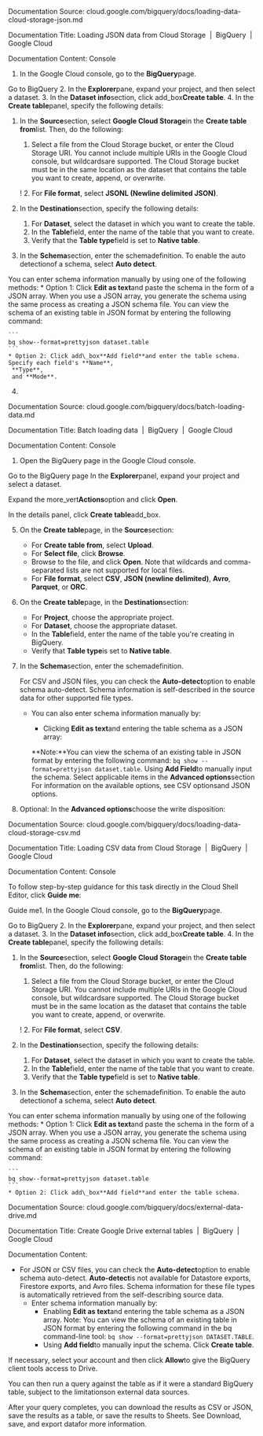 Documentation Source:
cloud.google.com/bigquery/docs/loading-data-cloud-storage-json.md

Documentation Title:
Loading JSON data from Cloud Storage  |  BigQuery  |  Google Cloud

Documentation Content:
Console

1. In the Google Cloud console, go to the **BigQuery**page.

Go to BigQuery
2. In the **Explorer**pane, expand your project, and then select a dataset.
3. In the **Dataset info**section, click add\_box**Create table**.
4. In the **Create table**panel, specify the following details:
1. In the **Source**section, select **Google Cloud Storage**in the **Create table from**list.
 Then, do the following:
	1. Select a file from the Cloud Storage bucket, or enter the
	 Cloud Storage URI.
	 You cannot include multiple URIs
	 in the Google Cloud console, but wildcardsare supported. The Cloud Storage bucket must be in the same
	 location as the dataset that contains the table you want to create, append, or
	 overwrite.
	 
	
	 
	
	!
	2. For **File format**, select
	 **JSONL (Newline delimited JSON)**.
2. In the **Destination**section, specify the following details:
	1. For **Dataset**, select the dataset in which you want to create the
	 table.
	2. In the **Table**field, enter the name of the table that you want to create.
	3. Verify that the **Table type**field is set to **Native table**.
3. In the **Schema**section, enter the schemadefinition.
 To enable the auto detectionof a schema,
 select **Auto detect**.



 

 You can enter schema information manually by using one of
 the following methods:
	* Option 1: Click **Edit as text**and paste the schema in the form of a
	 JSON array. When you use a JSON array, you generate the schema using the
	 same process as creating a JSON schema file.
	 You can view the schema of an existing table in JSON format by entering the following
	 command:
	 
	```
	bq show--format=prettyjson dataset.table
	```
	* Option 2: Click add\_box**Add field**and enter the table schema. Specify each field's **Name**,
	 **Type**,
	 and **Mode**.
4.



Documentation Source:
cloud.google.com/bigquery/docs/batch-loading-data.md

Documentation Title:
Batch loading data  |  BigQuery  |  Google Cloud

Documentation Content:
Console

1. Open the BigQuery page in the Google Cloud console.

Go to the BigQuery page
In the **Explorer**panel, expand your project and select a dataset.

Expand the
more\_vert**Actions**option and click **Open**.

In the details panel, click **Create table**add\_box.

5. On the **Create table**page, in the **Source**section:


	* For **Create table from**, select **Upload**.
	* For **Select file**, click **Browse**.
	* Browse to the file, and click **Open**. Note that wildcards
	and comma-separated lists are not supported for local files.
	* For **File format**, select **CSV**, **JSON (newline delimited)**,
	**Avro**, **Parquet**, or **ORC**.
6. On the **Create table**page, in the **Destination**section:


	* For **Project**, choose the appropriate project.
	* For **Dataset**, choose the appropriate dataset.
	* In the **Table**field, enter the name of the table you're
	creating in BigQuery.
	* Verify that **Table type**is set to **Native table**.
7. In the **Schema**section, enter the schemadefinition.


	For CSV and JSON files, you can check the **Auto-detect**option to
	enable schema auto-detect. Schema
	information is self-described in the source data for other supported
	file types.
	
	* You can also enter schema information manually by:
	
	
		+ Clicking **Edit as text**and entering the table schema as a JSON
		array:
		
		**Note:**You can view the schema of an existing table in JSON
		format by entering the following command:
		`bq show --format=prettyjson dataset.table`.
		Using **Add Field**to manually input the schema.
Select applicable items in the **Advanced options**section For information on the available options, see
CSV optionsand JSON options.

9. Optional: In the **Advanced options**choose the write disposition:



Documentation Source:
cloud.google.com/bigquery/docs/loading-data-cloud-storage-csv.md

Documentation Title:
Loading CSV data from Cloud Storage  |  BigQuery  |  Google Cloud

Documentation Content:
Console

To follow step-by-step guidance for this task directly in the
 Cloud Shell Editor, click **Guide me**:


Guide me1. In the Google Cloud console, go to the **BigQuery**page.

Go to BigQuery
2. In the **Explorer**pane, expand your project, and then select a dataset.
3. In the **Dataset info**section, click add\_box**Create table**.
4. In the **Create table**panel, specify the following details:
1. In the **Source**section, select **Google Cloud Storage**in the **Create table from**list.
 Then, do the following:
	1. Select a file from the Cloud Storage bucket, or enter the
	 Cloud Storage URI.
	 You cannot include multiple URIs
	 in the Google Cloud console, but wildcardsare supported. The Cloud Storage bucket must be in the same
	 location as the dataset that contains the table you want to create, append, or
	 overwrite.
	 
	
	 
	
	!
	2. For **File format**, select
	 **CSV**.
2. In the **Destination**section, specify the following details:
	1. For **Dataset**, select the dataset in which you want to create the
	 table.
	2. In the **Table**field, enter the name of the table that you want to create.
	3. Verify that the **Table type**field is set to **Native table**.
3. In the **Schema**section, enter the schemadefinition.
 To enable the auto detectionof a schema,
 select **Auto detect**.



 

 You can enter schema information manually by using one of
 the following methods:
	* Option 1: Click **Edit as text**and paste the schema in the form of a
	 JSON array. When you use a JSON array, you generate the schema using the
	 same process as creating a JSON schema file.
	 You can view the schema of an existing table in JSON format by entering the following
	 command:
	 
	```
	bq show--format=prettyjson dataset.table
	```
	* Option 2: Click add\_box**Add field**and enter the table schema.



Documentation Source:
cloud.google.com/bigquery/docs/external-data-drive.md

Documentation Title:
Create Google Drive external tables  |  BigQuery  |  Google Cloud

Documentation Content:
* For JSON or CSV files, you can check the **Auto-detect**option to
	enable schema auto-detect.
	**Auto-detect**is not available for Datastore exports,
	Firestore exports, and Avro files. Schema information for these
	file types is automatically retrieved from the self-describing source
	data.
	* Enter schema information manually by:
		+ Enabling **Edit as text**and entering the table schema as a JSON
		array.
		Note: You can view the schema of an existing table in JSON
		format by entering the following command in the bq command-line tool:
		`bq show --format=prettyjson DATASET.TABLE`.
		+ Using **Add field**to manually input the schema.
Click **Create table**.

If necessary, select your account and then click **Allow**to give the
BigQuery client tools access to Drive.


You can then run a query against the table as if it were a standard
BigQuery table, subject to the limitationson external data sources.

After your query completes, you can download the results as CSV or JSON,
save the results as a table, or save the results to Sheets. See
Download, save, and export datafor more information.




